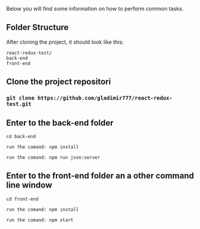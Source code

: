 Below you will find some information on how to perform common tasks.

## Folder Structure

After cloning the project, it should look like this:

```
react-redux-test/
back-end
front-end
```

## Clone the project repositori

### `git clone https://github.com/gladimir777/react-redux-test.git`

## Enter to the back-end folder

```
cd back-end

run the comand: npm install

run the comand: npm run json:server
```

## Enter to the front-end folder an a other command line window

```
cd front-end

run the comand: npm install

run the comand: npm start
```
